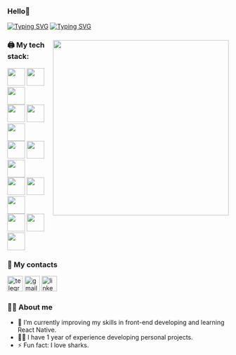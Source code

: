 ### Hello👋

<div align="left">
  <a href="https://git.io/typing-svg"><img src="https://readme-typing-svg.herokuapp.com?font=Fira+Code&duration=100&pause=1000&color=970000&repeat=false&random=false&width=60&lines=I+am" alt="Typing SVG" /></a>
  <a href="https://git.io/typing-svg"><img src="https://readme-typing-svg.herokuapp.com?font=Fira+Code&duration=2500&pause=100&color=970000&random=false&lines=Veronica;Front-End+Developer" alt="Typing SVG" /></a>
</div>

###

<img align="right" height="400" src="https://i.pinimg.com/originals/b9/bb/e5/b9bbe5e43c1c798bf314bcb940ad21e8.gif"  />

### 🖨️ My tech stack:
<div align="left">
  <div>
  <img src="https://skillicons.dev/icons?i=react" width="40"/>
  <img src="https://skillicons.dev/icons?i=javascript" width="40"/>
  <img src="https://skillicons.dev/icons?i=nodejs" width="40"/>
  </div>
  <div>
  <img src="https://skillicons.dev/icons?i=typescript" width="40"/>
  <img src="https://skillicons.dev/icons?i=nestjs" width="40"/>
  <img src="https://skillicons.dev/icons?i=html" width="40"/>
  </div>
  <div>
  <img src="https://skillicons.dev/icons?i=css" width="40"/>
  <img src="https://skillicons.dev/icons?i=tailwind" width="40"/>
  <img src="https://skillicons.dev/icons?i=bootstrap" width="40"/>
    </div>
  <div>
  <img src="https://skillicons.dev/icons?i=figma" width="40"/>
  <img src="https://skillicons.dev/icons?i=ps" width="40"/>
  <img src="https://skillicons.dev/icons?i=sass" width="40"/>
      </div>
   <div>
  <img src="https://skillicons.dev/icons?i=mongodb" width="40"/>
  <img src="https://skillicons.dev/icons?i=postgres" width="40"/>
  <img src="https://skillicons.dev/icons?i=sequelize" width="40"/>
  </div>
</div>

### 📡 My contacts

<div align="left">
  <a href="https://t.me/SysOutNikita"><img src="https://img.shields.io/static/v1?message=Telegram&logo=telegram&label=&color=0077B5&logoColor=white&labelColor=&style=for-the-badge" height="35" alt="telegram logo"  /></a>
  <a href="mailto:shtoler02va@gmail.com"><img src="https://img.shields.io/static/v1?message=Gmail&logo=gmail&label=&color=D14836&logoColor=white&labelColor=&style=for-the-badge" height="35" alt="gmail logo"  /></a>
  <a href="https://www.linkedin.com/in/veronica-shtoler-b433901a0"><img src="https://img.shields.io/static/v1?message=LinkedIn&logo=linkedin&label=&color=0077B5&logoColor=white&labelColor=&style=for-the-badge" height="35" alt="linkedin logo"  /></a>
</div>

### 🙆‍♀️ About me

- 🌱 I’m currently improving my skills in front-end developing and learning React Native.
- 👩‍💻 I have 1 year of experience developing personal projects.
- ⚡ Fun fact: I love sharks.
